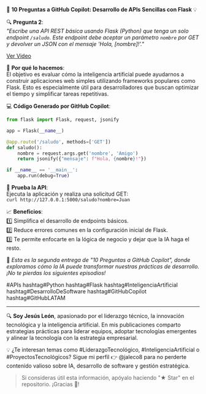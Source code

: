 🚀 **10 Preguntas a GitHub Copilot: Desarrollo de APIs Sencillas con Flask** 💡

🔍 **Pregunta 2**:  
*"Escribe una API REST básica usando Flask (Python) que tenga un solo endpoint `/saludo`. Este endpoint debe aceptar un parámetro `nombre` por GET y devolver un JSON con el mensaje 'Hola, [nombre]!'."*

[Ver Video](https://youtu.be/4v1z7k34AY8)

📜 **Por qué lo hacemos**:  
El objetivo es evaluar cómo la inteligencia artificial puede ayudarnos a construir aplicaciones web simples utilizando frameworks populares como Flask. Esto es especialmente útil para desarrolladores que buscan optimizar el tiempo y simplificar tareas repetitivas.

💻 **Código Generado por GitHub Copilot**:  
```python
from flask import Flask, request, jsonify

app = Flask(__name__)

@app.route('/saludo', methods=['GET'])
def saludo():
    nombre = request.args.get('nombre', 'Amigo')
    return jsonify({"mensaje": f"Hola, {nombre}!"})

if __name__ == '__main__':
    app.run(debug=True)
```

📡 **Prueba la API**:  
Ejecuta la aplicación y realiza una solicitud GET:  
`curl http://127.0.0.1:5000/saludo?nombre=Juan`

📈 **Beneficios**:  
1️⃣ Simplifica el desarrollo de endpoints básicos.  
2️⃣ Reduce errores comunes en la configuración inicial de Flask.  
3️⃣ Te permite enfocarte en la lógica de negocio y dejar que la IA haga el resto.

📌 *Esta es la segunda entrega de "10 Preguntas a GitHub Copilot", donde exploramos cómo la IA puede transformar nuestras prácticas de desarrollo. ¡No te pierdas los siguientes episodios!*

#APIs hashtag#Python hashtag#Flask hashtag#InteligenciaArtificial hashtag#DesarrolloDeSoftware hashtag#GitHubCopilot hashtag#GitHubLATAM

---

🔍 **Soy Jesús León**, apasionado por el liderazgo técnico, la innovación tecnológica y la inteligencia artificial. En mis publicaciones comparto estrategias prácticas para liderar equipos, adoptar tecnologías emergentes y alinear la tecnología con la estrategia empresarial.  

💡 ¿Te interesan temas como #LiderazgoTecnológico, #InteligenciaArtificial o #ProyectosTecnológicos? Sigue mi perfil 👉 @jaleco8 para no perderte contenido valioso sobre IA, desarrollo de software y gestión estratégica.

> Si consideras útil esta información, apóyalo haciendo "★ Star" en el repositorio. ¡Gracias 🙌!